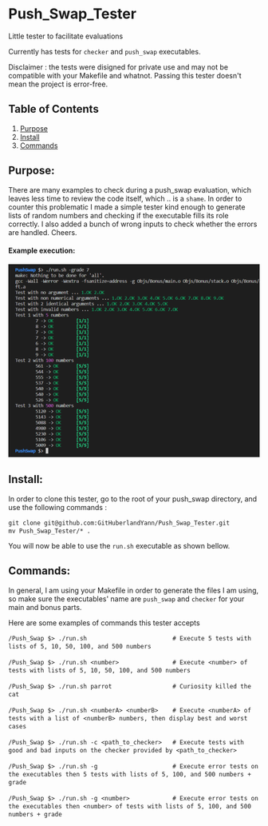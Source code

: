 # Push_Swap_Tester

Little tester to facilitate evaluations

Currently has tests for `checker` and `push_swap` executables.

Disclaimer : the tests were disigned for private use and may not be compatible with your Makefile and whatnot.  Passing this tester doesn't mean the project is error-free.

## Table of Contents
1. [Purpose](#purpose)
2. [Install](#install)
3. [Commands](#Commands)

## Purpose:

There are many examples to check during a push_swap evaluation, which leaves less time to review the code itself, which .. is a `shame`.  In order to counter this problematic I made a simple tester kind enough to generate lists of random numbers and checking if the executable fills its role correctly.  I also added a bunch of wrong inputs to check whether the errors are handled.  Cheers.

#### Example execution:
![Example Image](doc/example.png)


## Install:

In order to clone this tester, go to the root of your push_swap directory, and use the following commands :

```
git clone git@github.com:GitHuberlandYann/Push_Swap_Tester.git
mv Push_Swap_Tester/* .
```

You will now be able to use the `run.sh` executable as shown bellow.

## Commands:

In general, I am using your Makefile in order to generate the files I am using, so make sure the executables' name are `push_swap` and `checker` for your main and bonus parts.

Here are some examples of commands this tester accepts

```
/Push_Swap $> ./run.sh                        # Execute 5 tests with lists of 5, 10, 50, 100, and 500 numbers

/Push_Swap $> ./run.sh <number>               # Execute <number> of tests with lists of 5, 10, 50, 100, and 500 numbers

/Push_Swap $> ./run.sh parrot                 # Curiosity killed the cat

/Push_Swap $> ./run.sh <numberA> <numberB>    # Execute <numberA> of tests with a list of <numberB> numbers, then display best and worst cases

/Push_Swap $> ./run.sh -c <path_to_checker>   # Execute tests with good and bad inputs on the checker provided by <path_to_checker>

/Push_Swap $> ./run.sh -g                     # Execute error tests on the executables then 5 tests with lists of 5, 100, and 500 numbers + grade

/Push_Swap $> ./run.sh -g <number>            # Execute error tests on the executables then <number> of tests with lists of 5, 100, and 500 numbers + grade

```

